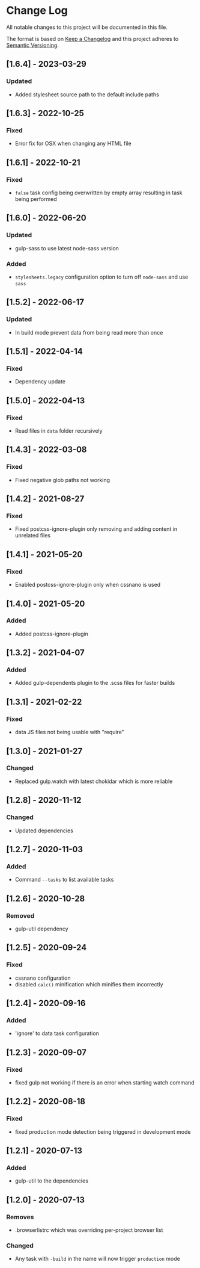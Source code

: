 # Change Log
All notable changes to this project will be documented in this file.

The format is based on [Keep a Changelog](http://keepachangelog.com/)
and this project adheres to [Semantic Versioning](http://semver.org/).

## [1.6.4] - 2023-03-29
### Updated
- Added stylesheet source path to the default include paths

## [1.6.3] - 2022-10-25
### Fixed
- Error fix for OSX when changing any HTML file

## [1.6.1] - 2022-10-21
### Fixed
- `false` task config being overwritten by empty array resulting in task being performed

## [1.6.0] - 2022-06-20
### Updated
- gulp-sass to use latest node-sass version
### Added
- `stylesheets.legacy` configuration option to turn off `node-sass` and use `sass`

## [1.5.2] - 2022-06-17
### Updated
- In build mode prevent data from being read more than once

## [1.5.1] - 2022-04-14
### Fixed
- Dependency update

## [1.5.0] - 2022-04-13
### Fixed
- Read files in `data` folder recursively

## [1.4.3] - 2022-03-08
### Fixed
- Fixed negative glob paths not working

## [1.4.2] - 2021-08-27
### Fixed
- Fixed postcss-ignore-plugin only removing and adding content in unrelated files

## [1.4.1] - 2021-05-20
### Fixed
- Enabled postcss-ignore-plugin only when cssnano is used

## [1.4.0] - 2021-05-20
### Added
- Added postcss-ignore-plugin

## [1.3.2] - 2021-04-07
### Added
- Added gulp-dependents plugin to the .scss files for faster builds

## [1.3.1] - 2021-02-22
### Fixed
- data JS files not being usable with "require"

## [1.3.0] - 2021-01-27
### Changed
- Replaced gulp.watch with latest chokidar which is more reliable

## [1.2.8] - 2020-11-12
### Changed
- Updated dependencies

## [1.2.7] - 2020-11-03
### Added
- Command `--tasks` to list available tasks

## [1.2.6] - 2020-10-28
### Removed
- gulp-util dependency

## [1.2.5] - 2020-09-24
### Fixed
- cssnano configuration
- disabled `calc()` minification which minifies them incorrectly

## [1.2.4] - 2020-09-16
### Added
- 'ignore' to data task configuration

## [1.2.3] - 2020-09-07
### Fixed
- fixed gulp not working if there is an error when starting watch command

## [1.2.2] - 2020-08-18
### Fixed
- fixed production mode detection being triggered in development mode

## [1.2.1] - 2020-07-13
### Added
- gulp-util to the dependencies


## [1.2.0] - 2020-07-13
### Removes
- .browserlistrc which was overriding per-project browser list
### Changed
- Any task with `-build` in the name will now trigger `production` mode
